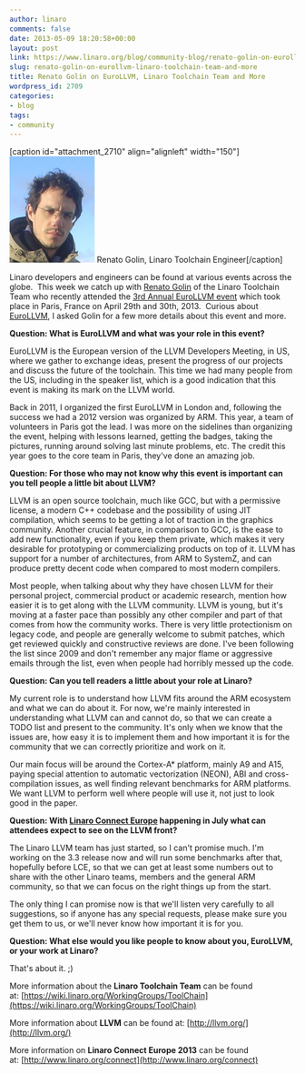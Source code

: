 ```yaml
---
author: linaro
comments: false
date: 2013-05-09 18:20:58+00:00
layout: post
link: https://www.linaro.org/blog/community-blog/renato-golin-on-eurollvm-linaro-toolchain-team-and-more/
slug: renato-golin-on-eurollvm-linaro-toolchain-team-and-more
title: Renato Golin on EuroLLVM, Linaro Toolchain Team and More
wordpress_id: 2709
categories:
- blog
tags:
- community
---
```




[caption id="attachment_2710" align="alignleft" width="150"][![Renato Golin, Linaro Toolchain Engineer](/assets/blog/Renato-Small.jpg)](/assets/blog/Renato-Small.jpg) Renato Golin, Linaro Toolchain Engineer[/caption]

Linaro developers and engineers can be found at various events across the globe.  This week we catch up with [Renato Golin](http://www.linaro.org/linux-on-arm/meet-the-team/renato-golin/) of the Linaro Toolchain Team who recently attended the [3rd Annual EuroLLVM event](http://llvm.org/devmtg/2013-04/) which took place in Paris, France on April 29th and 30th, 2013.  Curious about [EuroLLVM](http://blog.llvm.org/2013/05/eurollvm-2013-paris-france.html), I asked Golin for a few more details about this event and more.

**Question: What is EuroLLVM and what was your role in this event?**

EuroLLVM is the European version of the LLVM Developers Meeting, in US, where we gather to exchange ideas, present the progress of our projects and discuss the future of the toolchain. This time we had many people from the US, including in the speaker list, which is a good indication that this event is making its mark on the LLVM world.

Back in 2011, I organized the first EuroLLVM in London and, following the success we had a 2012 version was organized by ARM. This year, a team of volunteers in Paris got the lead. I was more on the sidelines than organizing the event, helping with lessons learned, getting the badges, taking the pictures, running around solving last minute problems, etc. The credit this year goes to the core team in Paris, they've done an amazing job.

**Question: For those who may not know why this event is important can you tell people a little bit about LLVM?**

LLVM is an open source toolchain, much like GCC, but with a permissive license, a modern C++ codebase and the possibility of using JIT compilation, which seems to be getting a lot of traction in the graphics community. Another crucial feature, in comparison to GCC, is the ease to add new functionality, even if you keep them private, which makes it very desirable for prototyping or commercializing products on top of it. LLVM has support for a number of architectures, from ARM to SystemZ, and can produce pretty decent code when compared to most modern compilers.

Most people, when talking about why they have chosen LLVM for their personal project, commercial product or academic research, mention how easier it is to get along with the LLVM community. LLVM is young, but it's moving at a faster pace than possibly any other compiler and part of that comes from how the community works. There is very little protectionism on legacy code, and people are generally welcome to submit patches, which get reviewed quickly and constructive reviews are done. I've been following the list since 2009 and don't remember any major flame or aggressive emails through the list, even when people had horribly messed up the code.

**Question: Can you tell readers a little about your role at Linaro?**

My current role is to understand how LLVM fits around the ARM ecosystem and what we can do about it. For now, we're mainly interested in understanding what LLVM can and cannot do, so that we can create a TODO list and present to the community. It's only when we know that the issues are, how easy it is to implement them and how important it is for the community that we can correctly prioritize and work on it.

Our main focus will be around the Cortex-A* platform, mainly A9 and A15, paying special attention to automatic vectorization (NEON), ABI and cross-compilation issues, as well finding relevant benchmarks for ARM platforms. We want LLVM to perform well where people will use it, not just to look good in the paper.

**Question: With [Linaro Connect Europe](http://www.linaro.org/connect) happening in July what can attendees expect to see on the LLVM front?**

The Linaro LLVM team has just started, so I can't promise much. I'm working on the 3.3 release now and will run some benchmarks after that, hopefully before LCE, so that we can get at least some numbers out to share with the other Linaro teams, members and the general ARM community, so that we can focus on the right things up from the start.

The only thing I can promise now is that we'll listen very carefully to all suggestions, so if anyone has any special requests, please make sure you get them to us, or we'll never know how important it is for you.

**Question: What else would you like people to know about you, EuroLLVM, or your work at Linaro?**

That's about it. ;)

More information about the **Linaro Toolchain Team** can be found at: [https://wiki.linaro.org/WorkingGroups/ToolChain](https://wiki.linaro.org/WorkingGroups/ToolChain)

More information about **LLVM** can be found at: [http://llvm.org/](http://llvm.org/)

More information on **Linaro Connect Europe 2013** can be found at: [http://www.linaro.org/connect](http://www.linaro.org/connect)
